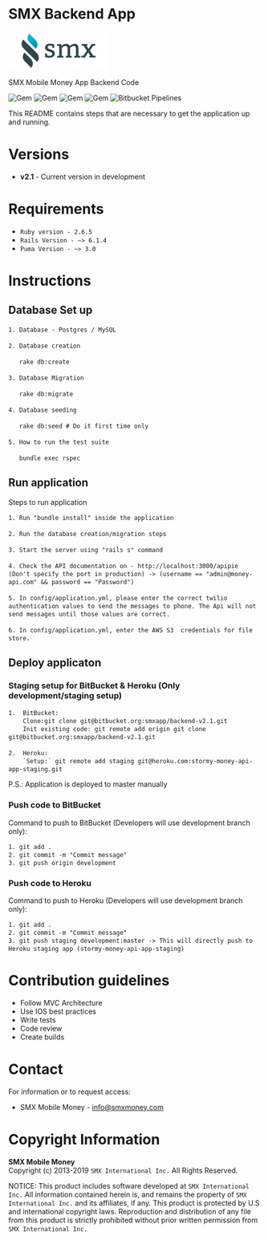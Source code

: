 # SMX Backend App

![](public/img/smx-200x75.png)

SMX Mobile Money App Backend Code

![Gem](https://img.shields.io/gem/v/ruby?label=ruby)
![Gem](https://img.shields.io/gem/v/rails?label=rails)
![Gem](https://img.shields.io/gem/v/puma?label=puma)
![Gem](https://img.shields.io/gem/v/spring?label=spring)
![Bitbucket Pipelines](https://img.shields.io/bitbucket/pipelines/smxaccounts/backend-v2.1)

This README contains steps that are necessary to get the application up and running.


# Versions
- **v2.1** - Current version in development

# Requirements
* `Ruby version - 2.6.5`
* `Rails Version - ~> 6.1.4`
* `Puma Version - ~> 3.0`

# Instructions

## Database Set up
```
1. Database - Postgres / MySQL

2. Database creation

   rake db:create

3. Database Migration

   rake db:migrate

4. Database seeding

   rake db:seed # Do it first time only

5. How to run the test suite

   bundle exec rspec
```

## Run application
Steps to run application

    1. Run "bundle install" inside the application

    2. Run the database creation/migration steps

    3. Start the server using "rails s" command

    4. Check the API documentation on - http://localhost:3000/apipie (Don't specify the port in production) -> (username == "admin@money-api.com" && password == "Password")

    5. In config/application.yml, please enter the correct twilio authentication values to send the messages to phone. The Api will not send messages until those values are correct.

    6. In config/application.yml, enter the AWS S3  credentials for file store.


## Deploy applicaton

### Staging setup for BitBucket & Heroku (Only development/staging setup)

    1.  BitBucket:
        Clone:git clone git@bitbucket.org:smxapp/backend-v2.1.git
        Init existing code: git remote add origin git clone git@bitbucket.org:smxapp/backend-v2.1.git

    2.  Heroku:
        `Setup:` git remote add staging git@heroku.com:stormy-money-api-app-staging.git

P.S.: Application is deployed to master manually

### Push code to BitBucket
Command to push to BitBucket (Developers will use development branch only):
```
1. git add .
2. git commit -m "Commit message"
3. git push origin development
```

### Push code to Heroku
Command to push to Heroku (Developers will use development branch only):
```
1. git add .
2. git commit -m "Commit message"
3. git push staging development:master -> This will directly push to Heroku staging app (stormy-money-api-app-staging)
```

# Contribution guidelines
* Follow MVC Architecture
* Use IOS best practices
* Write tests
* Code review
* Create builds

# Contact
For information or to request access:
* SMX Mobile Money - info@smxmoney.com 


# Copyright Information
**SMX Mobile Money**  
Copyright (c) 2013-2019 `SMX International Inc.` All Rights Reserved. 

NOTICE: This product includes software developed at `SMX International Inc.` All information contained herein is, and remains the property of `SMX International Inc.` and its affiliates, if any. This product is protected by U.S and international copyright laws. Reproduction and distribution of any file from this product is strictly prohibited without prior written permission from `SMX International Inc.`
